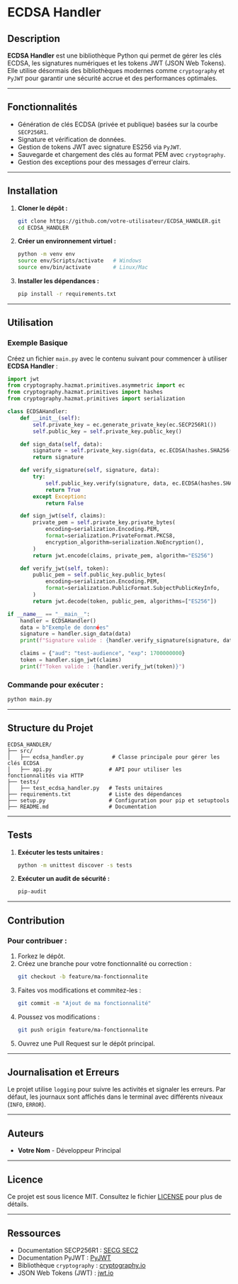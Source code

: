 # ECDSA Handler

## Description

**ECDSA Handler** est une bibliothèque Python qui permet de gérer les clés ECDSA, les signatures numériques et les tokens JWT (JSON Web Tokens). Elle utilise désormais des bibliothèques modernes comme `cryptography` et `PyJWT` pour garantir une sécurité accrue et des performances optimales.

---

## Fonctionnalités

- Génération de clés ECDSA (privée et publique) basées sur la courbe `SECP256R1`.
- Signature et vérification de données.
- Gestion de tokens JWT avec signature ES256 via `PyJWT`.
- Sauvegarde et chargement des clés au format PEM avec `cryptography`.
- Gestion des exceptions pour des messages d'erreur clairs.

---

## Installation

1. **Cloner le dépôt :**

   ```bash
   git clone https://github.com/votre-utilisateur/ECDSA_HANDLER.git
   cd ECDSA_HANDLER
   ```

2. **Créer un environnement virtuel :**

   ```bash
   python -m venv env
   source env/Scripts/activate   # Windows
   source env/bin/activate       # Linux/Mac
   ```

3. **Installer les dépendances :**

   ```bash
   pip install -r requirements.txt
   ```

---

## Utilisation

### Exemple Basique

Créez un fichier `main.py` avec le contenu suivant pour commencer à utiliser **ECDSA Handler** :

```python
import jwt
from cryptography.hazmat.primitives.asymmetric import ec
from cryptography.hazmat.primitives import hashes
from cryptography.hazmat.primitives import serialization

class ECDSAHandler:
    def __init__(self):
        self.private_key = ec.generate_private_key(ec.SECP256R1())
        self.public_key = self.private_key.public_key()

    def sign_data(self, data):
        signature = self.private_key.sign(data, ec.ECDSA(hashes.SHA256()))
        return signature

    def verify_signature(self, signature, data):
        try:
            self.public_key.verify(signature, data, ec.ECDSA(hashes.SHA256()))
            return True
        except Exception:
            return False

    def sign_jwt(self, claims):
        private_pem = self.private_key.private_bytes(
            encoding=serialization.Encoding.PEM,
            format=serialization.PrivateFormat.PKCS8,
            encryption_algorithm=serialization.NoEncryption(),
        )
        return jwt.encode(claims, private_pem, algorithm="ES256")

    def verify_jwt(self, token):
        public_pem = self.public_key.public_bytes(
            encoding=serialization.Encoding.PEM,
            format=serialization.PublicFormat.SubjectPublicKeyInfo,
        )
        return jwt.decode(token, public_pem, algorithms=["ES256"])

if __name__ == "__main__":
    handler = ECDSAHandler()
    data = b"Exemple de données"
    signature = handler.sign_data(data)
    print(f"Signature valide : {handler.verify_signature(signature, data)}")

    claims = {"aud": "test-audience", "exp": 1700000000}
    token = handler.sign_jwt(claims)
    print(f"Token valide : {handler.verify_jwt(token)}")
```

### Commande pour exécuter :

```bash
python main.py
```

---

## Structure du Projet

```
ECDSA_HANDLER/
├── src/
│   ├── ecdsa_handler.py         # Classe principale pour gérer les clés ECDSA
│   ├── api.py                  # API pour utiliser les fonctionnalités via HTTP
├── tests/
│   ├── test_ecdsa_handler.py   # Tests unitaires
├── requirements.txt            # Liste des dépendances
├── setup.py                    # Configuration pour pip et setuptools
├── README.md                   # Documentation
```

---

## Tests

1. **Exécuter les tests unitaires :**

   ```bash
   python -m unittest discover -s tests
   ```

2. **Exécuter un audit de sécurité :**

   ```bash
   pip-audit
   ```

---

## Contribution

### Pour contribuer :

1. Forkez le dépôt.
2. Créez une branche pour votre fonctionnalité ou correction :
   ```bash
   git checkout -b feature/ma-fonctionnalite
   ```
3. Faites vos modifications et commitez-les :
   ```bash
   git commit -m "Ajout de ma fonctionnalité"
   ```
4. Poussez vos modifications :
   ```bash
   git push origin feature/ma-fonctionnalite
   ```
5. Ouvrez une Pull Request sur le dépôt principal.

---

## Journalisation et Erreurs

Le projet utilise `logging` pour suivre les activités et signaler les erreurs. Par défaut, les journaux sont affichés dans le terminal avec différents niveaux (`INFO`, `ERROR`).

---

## Auteurs

- **Votre Nom** - Développeur Principal

---

## Licence

Ce projet est sous licence MIT. Consultez le fichier [LICENSE](LICENSE) pour plus de détails.

---

## Ressources

- Documentation SECP256R1 : [SECG SEC2](https://www.secg.org/sec2-v2.pdf)
- Documentation PyJWT : [PyJWT](https://pyjwt.readthedocs.io/)
- Bibliothèque `cryptography` : [cryptography.io](https://cryptography.io/)
- JSON Web Tokens (JWT) : [jwt.io](https://jwt.io/)
